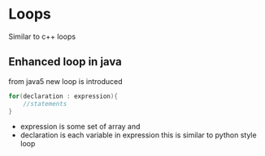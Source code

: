 # Loops
Similar to c++ loops

## Enhanced loop in java
from java5 new loop is introduced
```java
for(declaration : expression){
	//statements
}
```
* expression is some set of array and
* declaration is each variable in expression
this is similar to python style loop
